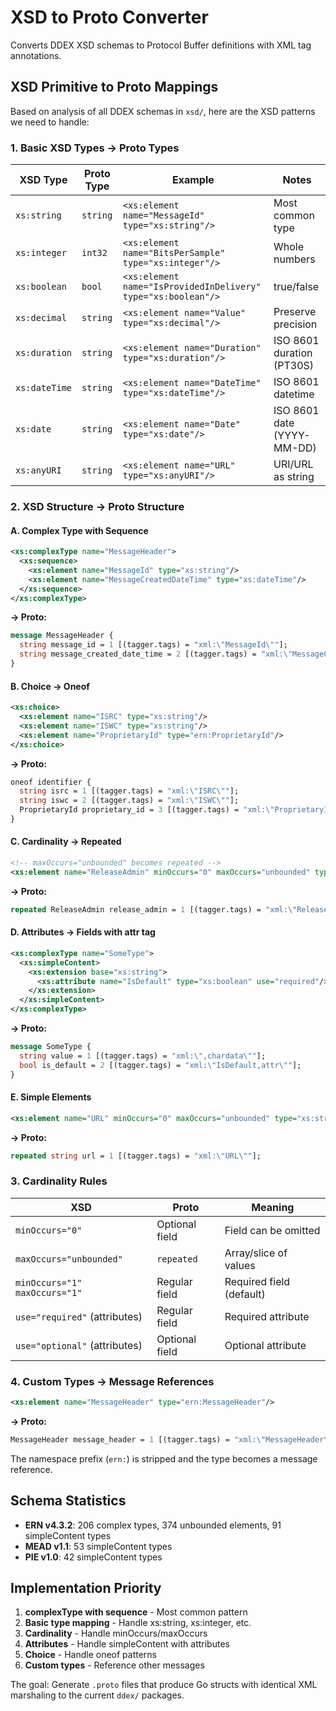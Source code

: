 # XSD to Proto Converter

Converts DDEX XSD schemas to Protocol Buffer definitions with XML tag annotations.

## XSD Primitive to Proto Mappings

Based on analysis of all DDEX schemas in `xsd/`, here are the XSD patterns we need to handle:

### 1. Basic XSD Types → Proto Types

| XSD Type | Proto Type | Example | Notes |
|----------|------------|---------|-------|
| `xs:string` | `string` | `<xs:element name="MessageId" type="xs:string"/>` | Most common type |
| `xs:integer` | `int32` | `<xs:element name="BitsPerSample" type="xs:integer"/>` | Whole numbers |
| `xs:boolean` | `bool` | `<xs:element name="IsProvidedInDelivery" type="xs:boolean"/>` | true/false |
| `xs:decimal` | `string` | `<xs:element name="Value" type="xs:decimal"/>` | Preserve precision |
| `xs:duration` | `string` | `<xs:element name="Duration" type="xs:duration"/>` | ISO 8601 duration (PT30S) |
| `xs:dateTime` | `string` | `<xs:element name="DateTime" type="xs:dateTime"/>` | ISO 8601 datetime |
| `xs:date` | `string` | `<xs:element name="Date" type="xs:date"/>` | ISO 8601 date (YYYY-MM-DD) |
| `xs:anyURI` | `string` | `<xs:element name="URL" type="xs:anyURI"/>` | URI/URL as string |

### 2. XSD Structure → Proto Structure

#### A. Complex Type with Sequence
```xml
<xs:complexType name="MessageHeader">
  <xs:sequence>
    <xs:element name="MessageId" type="xs:string"/>
    <xs:element name="MessageCreatedDateTime" type="xs:dateTime"/>
  </xs:sequence>
</xs:complexType>
```
**→ Proto:**
```protobuf
message MessageHeader {
  string message_id = 1 [(tagger.tags) = "xml:\"MessageId\""];
  string message_created_date_time = 2 [(tagger.tags) = "xml:\"MessageCreatedDateTime\""];
}
```

#### B. Choice → Oneof
```xml
<xs:choice>
  <xs:element name="ISRC" type="xs:string"/>
  <xs:element name="ISWC" type="xs:string"/>
  <xs:element name="ProprietaryId" type="ern:ProprietaryId"/>
</xs:choice>
```
**→ Proto:**
```protobuf
oneof identifier {
  string isrc = 1 [(tagger.tags) = "xml:\"ISRC\""];
  string iswc = 2 [(tagger.tags) = "xml:\"ISWC\""];
  ProprietaryId proprietary_id = 3 [(tagger.tags) = "xml:\"ProprietaryId\""];
}
```

#### C. Cardinality → Repeated
```xml
<!-- maxOccurs="unbounded" becomes repeated -->
<xs:element name="ReleaseAdmin" minOccurs="0" maxOccurs="unbounded" type="ern:ReleaseAdmin"/>
```
**→ Proto:**
```protobuf
repeated ReleaseAdmin release_admin = 1 [(tagger.tags) = "xml:\"ReleaseAdmin\""];
```

#### D. Attributes → Fields with attr tag
```xml
<xs:complexType name="SomeType">
  <xs:simpleContent>
    <xs:extension base="xs:string">
      <xs:attribute name="IsDefault" type="xs:boolean" use="required"/>
    </xs:extension>
  </xs:simpleContent>
</xs:complexType>
```
**→ Proto:**
```protobuf
message SomeType {
  string value = 1 [(tagger.tags) = "xml:\",chardata\""];
  bool is_default = 2 [(tagger.tags) = "xml:\"IsDefault,attr\""];
}
```

#### E. Simple Elements
```xml
<xs:element name="URL" minOccurs="0" maxOccurs="unbounded" type="xs:string"/>
```
**→ Proto:**
```protobuf
repeated string url = 1 [(tagger.tags) = "xml:\"URL\""];
```

### 3. Cardinality Rules

| XSD | Proto | Meaning |
|-----|-------|---------|
| `minOccurs="0"` | Optional field | Field can be omitted |
| `maxOccurs="unbounded"` | `repeated` | Array/slice of values |
| `minOccurs="1" maxOccurs="1"` | Regular field | Required field (default) |
| `use="required"` (attributes) | Regular field | Required attribute |
| `use="optional"` (attributes) | Optional field | Optional attribute |

### 4. Custom Types → Message References

```xml
<xs:element name="MessageHeader" type="ern:MessageHeader"/>
```
**→ Proto:**
```protobuf
MessageHeader message_header = 1 [(tagger.tags) = "xml:\"MessageHeader\""];
```

The namespace prefix (`ern:`) is stripped and the type becomes a message reference.

## Schema Statistics

- **ERN v4.3.2**: 206 complex types, 374 unbounded elements, 91 simpleContent types
- **MEAD v1.1**: 53 simpleContent types  
- **PIE v1.0**: 42 simpleContent types

## Implementation Priority

1. **complexType with sequence** - Most common pattern
2. **Basic type mapping** - Handle xs:string, xs:integer, etc.
3. **Cardinality** - Handle minOccurs/maxOccurs  
4. **Attributes** - Handle simpleContent with attributes
5. **Choice** - Handle oneof patterns
6. **Custom types** - Reference other messages

The goal: Generate `.proto` files that produce Go structs with identical XML marshaling to the current `ddex/` packages.